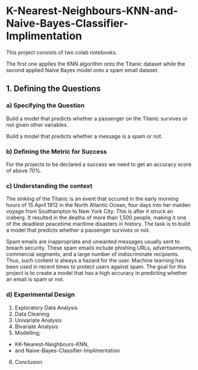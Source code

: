 # K-Nearest-Neighbours-KNN-and-Naive-Bayes-Classifier-Implimentation
This project consists of two colab notebooks. 

The first one applies the KNN algorithm onto the Titanic dataset while the second applied Naive Bayes model onto a spam email dataset.
## 1. Defining the Questions
### a) Specifying the Question
Build a model that predicts whether a passenger on the Titanic survives or not given other variables.

Build a model that predicts whether a message is a spam or not.

### b) Defining the Metric for Success
For the projects to be declared a success we need to get an accuracy score of above 70%.

### c) Understanding the context
The sinking of the Titanic is an event that occured in the early morning hours of 15 April 1912 in the North Atlantic Ocean, four days into her maiden voyage from Southampton to New York City. This is after it struck an iceberg. It resulted in the deaths of more than 1,500 people, making it one of the deadliest peacetime maritime disasters in history.
The task is to build a model that predicts whether a passenger survives or not.

Spam emails are inappropriate and unwanted messages usually sent to breach security. These spam emails include phishing URLs, advertisements, commercial segments, and a large number of indiscriminate recipients. Thus, such content is always a hazard for the user. Machine learning has been used in recent times to protect users against spam.
The goal for this project is to create a model that has a high accuracy in predicting whether an email is spam or not.

### d) Experimental Design
1. Exploratory Data Analysis
2. Data Cleaning
3. Univariate Analysis
4. Bivariate Analysis
5. Modelling;
*  KK-Nearest-Neighbours-KNN,
*  and Naive-Bayes-Classifier-Implimentation
6. Conclusion
